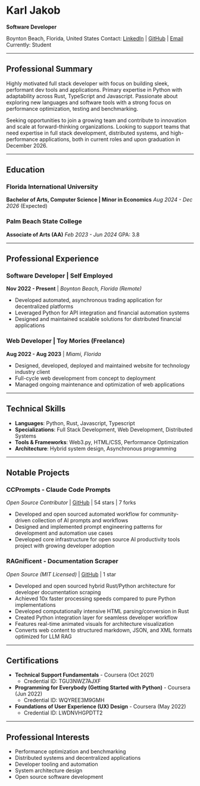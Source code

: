 # Karl Jakob
**Software Developer**

Boynton Beach, Florida, United States
Contact: [LinkedIn](https://www.linkedin.com/in/karljakob/) | [GitHub](https://github.com/krljakob) | [Email](kjakob8@gmail.com)
Currently: Student

---

## Professional Summary

Highly motivated full stack developer with focus on building sleek, performant dev tools and applications. Primary expertise in Python with adaptability across Rust, TypeScript and Javascript. Passionate about exploring new languages and software tools with a strong focus on performance optimization, testing and benchmarking.

Seeking opportunities to join a growing team and contribute to innovation and scale at forward-thinking organizations. Looking to support teams that need expertise in full stack development, distributed systems, and high-performance applications, both in current roles and upon graduation in December 2026.

---

## Education

### Florida International University
**Bachelor of Arts, Computer Science | Minor in Economics**
*Aug 2024 - Dec 2026* (Expected)

### Palm Beach State College
**Associate of Arts (AA)**
*Feb 2023 - Jun 2024*
GPA: 3.8

---

## Professional Experience

### Software Developer | Self Employed
**Nov 2022 - Present** | *Boynton Beach, Florida (Remote)*

- Developed automated, asynchronous trading application for decentralized platforms
- Leveraged Python for API integration and financial automation systems
- Designed and maintained scalable solutions for distributed financial applications

### Web Developer | Toy Mories (Freelance)
**Aug 2022 - Aug 2023** | *Miami, Florida*

- Designed, developed, deployed and maintained website for technology industry client
- Full-cycle web development from concept to deployment
- Managed ongoing maintenance and optimization of web applications

---

## Technical Skills

- **Languages**: Python, Rust, Javascript, Typescript
- **Specializations**: Full Stack Development, Web Development, Distributed Systems
- **Tools & Frameworks**: Web3.py, HTML/CSS, Performance Optimization
- **Architecture**: Hybrid system design, Asynchronous programming

---

## Notable Projects

### CCPrompts - Claude Code Prompts
*Open Source Contributor* | [GitHub](https://github.com/ursisterbtw/ccprompts) | 54 stars | 7 forks

- Developed and open sourced automated workflow for community-driven collection of AI prompts and workflows
- Designed and implemented prompt engineering patterns for development and automation use cases
- Developed core infrastructure for open source AI productivity tools project with growing developer adoption

### RAGnificent - Documentation Scraper
*Open Source (MIT Licensed)* | [GitHub](https://github.com/krljakob/RAGnificent/) | 1 star

- Developed and open sourced hybrid Rust/Python architecture for developer documentation scraping
- Achieved 10x faster processing speeds compared to pure Python implementations
- Developed computationally intensive HTML parsing/conversion in Rust
- Created Python integration layer for seamless developer workflow
- Features real-time animated visuals for architecture visualization
- Converts web content to structured markdown, JSON, and XML formats optimized for LLM RAG

---

## Certifications

- **Technical Support Fundamentals** - Coursera (Oct 2021)
  - Credential ID: TGU3NWZ7AJXF
- **Programming for Everybody (Getting Started with Python)** - Coursera (Jun 2022)
  - Credential ID: WQYREE3M9GMH
- **Foundations of User Experience (UX) Design** - Coursera (May 2022)
  - Credential ID: LWDNVHGPDTT2

---

## Professional Interests

- Performance optimization and benchmarking
- Distributed systems and decentralized applications
- Developer tooling and automation
- System architecture design
- Open source software development
